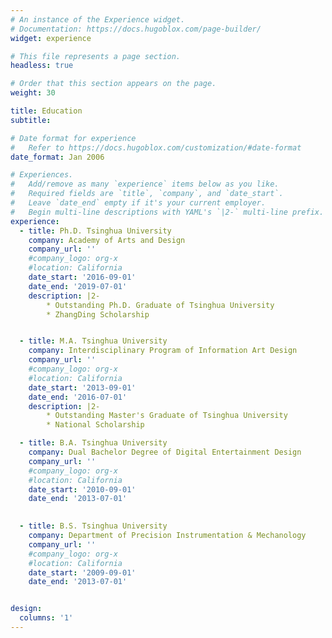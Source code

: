 ```yaml
---
# An instance of the Experience widget.
# Documentation: https://docs.hugoblox.com/page-builder/
widget: experience

# This file represents a page section.
headless: true

# Order that this section appears on the page.
weight: 30

title: Education
subtitle:

# Date format for experience
#   Refer to https://docs.hugoblox.com/customization/#date-format
date_format: Jan 2006

# Experiences.
#   Add/remove as many `experience` items below as you like.
#   Required fields are `title`, `company`, and `date_start`.
#   Leave `date_end` empty if it's your current employer.
#   Begin multi-line descriptions with YAML's `|2-` multi-line prefix.
experience:
  - title: Ph.D. Tsinghua University
    company: Academy of Arts and Design
    company_url: ''
    #company_logo: org-x
    #location: California
    date_start: '2016-09-01'
    date_end: '2019-07-01'
    description: |2-
        * Outstanding Ph.D. Graduate of Tsinghua University
        * ZhangDing Scholarship


  - title: M.A. Tsinghua University
    company: Interdisciplinary Program of Information Art Design
    company_url: ''
    #company_logo: org-x
    #location: California
    date_start: '2013-09-01'
    date_end: '2016-07-01'
    description: |2-
        * Outstanding Master's Graduate of Tsinghua University
        * National Scholarship

  - title: B.A. Tsinghua University
    company: Dual Bachelor Degree of Digital Entertainment Design
    company_url: ''
    #company_logo: org-x
    #location: California
    date_start: '2010-09-01'
    date_end: '2013-07-01'

    
  - title: B.S. Tsinghua University
    company: Department of Precision Instrumentation & Mechanology
    company_url: ''
    #company_logo: org-x
    #location: California
    date_start: '2009-09-01'
    date_end: '2013-07-01'


design:
  columns: '1'
---
```

